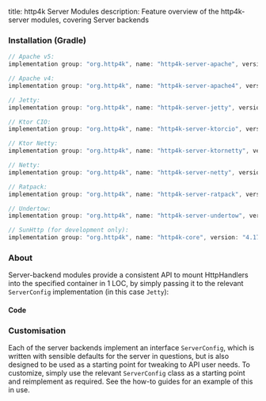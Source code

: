 title: http4k Server Modules
description: Feature overview of the http4k-server modules, covering Server backends

### Installation (Gradle)

```groovy
// Apache v5: 
implementation group: "org.http4k", name: "http4k-server-apache", version: "4.17.4.0"

// Apache v4: 
implementation group: "org.http4k", name: "http4k-server-apache4", version: "4.17.4.0"

// Jetty: 
implementation group: "org.http4k", name: "http4k-server-jetty", version: "4.17.4.0"

// Ktor CIO: 
implementation group: "org.http4k", name: "http4k-server-ktorcio", version: "4.17.4.0"

// Ktor Netty: 
implementation group: "org.http4k", name: "http4k-server-ktornetty", version: "4.17.4.0"

// Netty: 
implementation group: "org.http4k", name: "http4k-server-netty", version: "4.17.4.0"

// Ratpack: 
implementation group: "org.http4k", name: "http4k-server-ratpack", version: "4.17.4.0"

// Undertow: 
implementation group: "org.http4k", name: "http4k-server-undertow", version: "4.17.4.0"

// SunHttp (for development only): 
implementation group: "org.http4k", name: "http4k-core", version: "4.17.4.0"
```

### About
Server-backend modules provide a consistent API to mount HttpHandlers into the specified container in 1 LOC, by 
simply passing it to the relevant `ServerConfig` implementation (in this case `Jetty`):

#### Code [<img class="octocat"/>](https://github.com/http4k/http4k/blob/master/src/docs/guide/reference/servers/example_http.kt)

<script src="https://gist-it.appspot.com/https://github.com/http4k/http4k/blob/master/src/docs/guide/reference/servers/example_http.kt"></script>

### Customisation
Each of the server backends implement an interface `ServerConfig`, which is written with sensible defaults for the server in questions, 
but is also designed to be used as a starting point for tweaking to API user needs. To customize, simply use the relevant `ServerConfig` 
class as a starting point and reimplement as required. See the how-to guides for an example of this in use.
